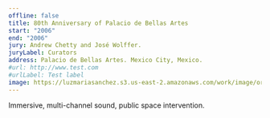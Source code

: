 ```yaml
---
offline: false
title: 80th Anniversary of Palacio de Bellas Artes
start: "2006"
end: "2006"
jury: Andrew Chetty and José Wolffer.
juryLabel: Curators
address: Palacio de Bellas Artes. Mexico City, Mexico. 
#url: http://www.test.com
#urlLabel: Test label
image: https://luzmariasanchez.s3.us-east-2.amazonaws.com/work/image/original/4202004_vi01.jpg
---
```

Immersive, multi-channel sound, public space intervention.